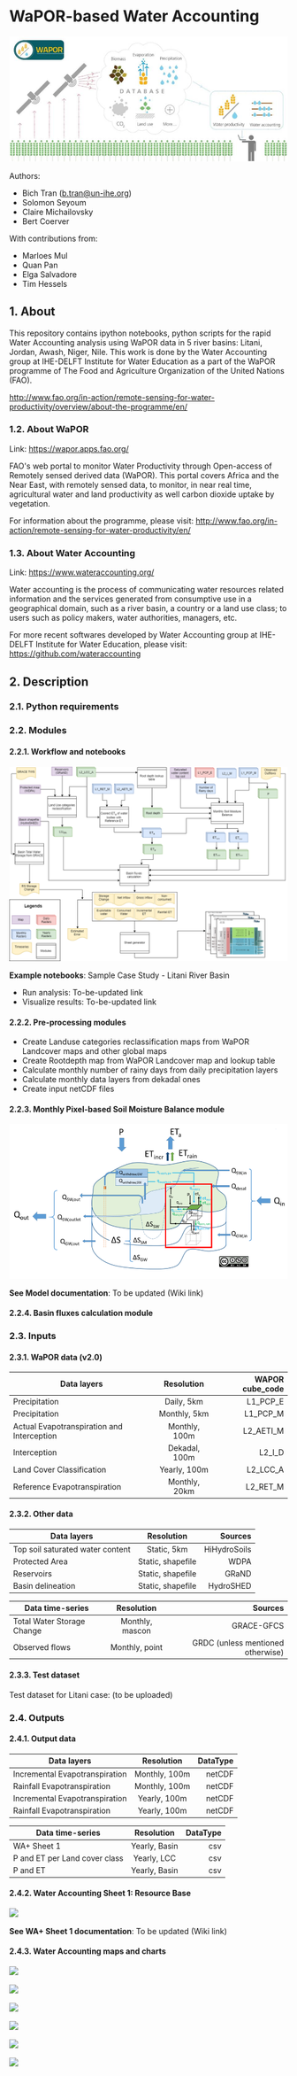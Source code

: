 # WaPOR-based Water Accounting 
![](./img/README/1_banner.jpg)

Authors: 
- Bich Tran (b.tran@un-ihe.org)
- Solomon Seyoum 
- Claire Michailovsky 
- Bert Coerver 

With contributions from:

- Marloes Mul
- Quan Pan 
- Elga Salvadore 
- Tim Hessels

## 1. About

This repository contains ipython notebooks, python scripts for the rapid Water Accounting analysis using WaPOR data in 5 river basins: Litani, Jordan, Awash, Niger, Nile. This work is done by the Water Accounting group at IHE-DELFT Institute for Water Education as a part of the WaPOR programme of The Food and Agriculture Organization of the United Nations (FAO).

http://www.fao.org/in-action/remote-sensing-for-water-productivity/overview/about-the-programme/en/

### 1.2. About WaPOR

Link: https://wapor.apps.fao.org/

FAO's web portal to monitor Water Productivity through Open-access of Remotely sensed derived data (WaPOR). This portal covers Africa and the Near East, with remotely sensed data, to monitor, in near real time, agricultural water and land productivity as well carbon dioxide uptake by vegetation.

For information about the programme, please visit: http://www.fao.org/in-action/remote-sensing-for-water-productivity/en/

### 1.3. About Water Accounting

Link: https://www.wateraccounting.org/

Water accounting is the process of communicating water resources related information and the services generated from consumptive use in a geographical domain, such as a river basin, a country or a land use class; to users such as policy makers, water authorities, managers, etc.

For more recent softwares developed by Water Accounting group at IHE-DELFT Institute for Water Education, please visit: https://github.com/wateraccounting

## 2. Description

### 2.1. Python requirements

### 2.2. Modules

#### 2.2.1. Workflow and notebooks
![](./img/README/2_workflow.png)

**Example notebooks**: Sample Case Study - Litani River Basin
- Run analysis: To-be-updated link
- Visualize results: To-be-updated link

#### 2.2.2. Pre-processing modules

- Create Landuse categories reclassification maps from WaPOR Landcover maps and other global maps
- Create Rootdepth map from WaPOR Landcover map and lookup table
- Calculate monthly number of rainy days from daily precipitation layers
- Calculate monthly data layers from dekadal ones
- Create input netCDF files

#### 2.2.3. Monthly Pixel-based Soil Moisture Balance module 
![](./img/README/3_pixelbased.png)

**See Model documentation**: To be updated (Wiki link)

#### 2.2.4. Basin fluxes calculation module

### 2.3. Inputs

#### 2.3.1. WaPOR data (v2.0)

| Data layers        | Resolution           | WAPOR cube_code  |
| ------------- |:-------------:| -----:|
| Precipitation      | Daily, 5km | L1_PCP_E |
| Precipitation      | Monthly, 5km      |   L1_PCP_M |
| Actual Evapotranspiration and Interception      | Monthly, 100m      |   L2_AETI_M |
| Interception      | Dekadal, 100m      |   L2_I_D |
| Land Cover Classification     | Yearly, 100m      |   L2_LCC_A |
| Reference Evapotranspiration      | Monthly, 20km      |   L2_RET_M |

#### 2.3.2. Other data

| Data layers       | Resolution           | Sources  |
| ------------- |:-------------:| -----:|
| Top soil saturated water content      | Static, 5km | HiHydroSoils |
| Protected Area      | Static, shapefile | WDPA |
| Reservoirs      | Static, shapefile | GRaND |
| Basin delineation      | Static, shapefile | HydroSHED |

| Data time-series        | Resolution           | Sources  |
| ------------- |:-------------:| -----:|
| Total Water Storage Change | Monthly, mascon | GRACE-GFCS |
| Observed flows      | Monthly, point | GRDC (unless mentioned otherwise) |

#### 2.3.3. Test dataset

Test dataset for Litani case: (to be uploaded)

### 2.4. Outputs

#### 2.4.1. Output data
| Data layers       | Resolution           | DataType  |
| ------------- |:-------------:| -----:|
| Incremental Evapotranspiration      | Monthly, 100m | netCDF |
| Rainfall Evapotranspiration      | Monthly, 100m | netCDF |
| Incremental Evapotranspiration      | Yearly, 100m | netCDF |
| Rainfall Evapotranspiration      | Yearly, 100m | netCDF |


| Data time-series        | Resolution           | DataType  |
| ------------- |:-------------:| -----:|
| WA+ Sheet 1 | Yearly, Basin | csv |
| P and ET per Land cover class | Yearly, LCC | csv |
| P and ET | Yearly, Basin | csv |

#### 2.4.2. Water Accounting Sheet 1: Resource Base

![](./img/OUTPUTS/1_sheet1sample.png)

**See WA+ Sheet 1 documentation**: To be updated (Wiki link)

#### 2.4.3. Water Accounting maps and charts

![](./img/OUTPUTS/2_P-ETpies.png)

![](./img/OUTPUTS/3_ETsplitperLCC.png)

![](./img/OUTPUTS/4_yearlyfluxes.png)

![](./img/OUTPUTS/5_yearlyET.png)

![](./img/OUTPUTS/6_averagemap.png)

![](./img/OUTPUTS/7_yearlymap.png)
